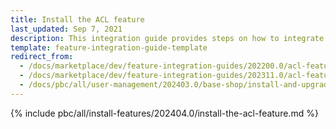 ```yaml
---
title: Install the ACL feature
last_updated: Sep 7, 2021
description: This integration guide provides steps on how to integrate the ACL feature into a Spryker project.
template: feature-integration-guide-template
redirect_from:
  - /docs/marketplace/dev/feature-integration-guides/202200.0/acl-feature-integration.html
  - /docs/marketplace/dev/feature-integration-guides/202311.0/acl-feature-integration.html   
  - /docs/pbc/all/user-management/202403.0/base-shop/install-and-upgrade/install-the-acl-feature.html
---
```


{% include pbc/all/install-features/202404.0/install-the-acl-feature.md %} <!-- To edit, see /_includes/pbc/all/install-features/202404.0/install-the-acl-feature.md -->
